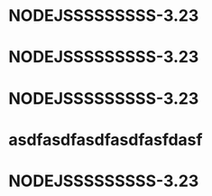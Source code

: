 # NODEJSSSSSSSSS-3.23
# NODEJSSSSSSSSS-3.23
# NODEJSSSSSSSSS-3.23
# asdfasdfasdfasdfasfdasf
# NODEJSSSSSSSSS-3.23
